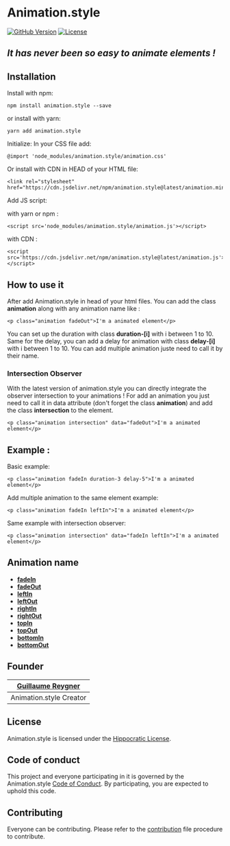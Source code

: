 # Animation.style

[![GitHub Version](https://img.shields.io/github/v/release/guillaume-rygn/animation-style.svg?style=for-the-badge)](https://github.com/guillaume-rygn/animation-style/releases) [![License](https://img.shields.io/badge/license-hippocratic%20license-orange.svg?longCache=true&style=for-the-badge)](LICENSE.md)

## ***It has never been so easy to animate elements !***

## Installation

Install with npm:
```shell
npm install animation.style --save
```

or install with yarn: 

```shell
yarn add animation.style
```

Initialize: 
In your CSS file add: 

```
@import 'node_modules/animation.style/animation.css'
```

Or install with CDN in HEAD of your HTML file: 

```
<link rel="stylesheet" href="https://cdn.jsdelivr.net/npm/animation.style@latest/animation.min.css"/>
```
Add JS script: 

with yarn or npm : 
```
<script src='node_modules/animation.style/animation.js'></script>
```

with CDN :
```
<script src='https://cdn.jsdelivr.net/npm/animation.style@latest/animation.js'></script>
```

## How to use it 

After add Animation.style in head of your html files. You can add the class **animation** along with any animation name like :

```
<p class="animation fadeOut">I'm a animated element</p>
```

You can set up the duration with class **duration-[i]** with i between 1 to 10.
Same for the delay, you can add a delay for animation with class **delay-[i]** with i between 1 to 10.
You can add multiple animation juste need to call it by their name.

### Intersection Observer 

With the latest version of animation.style you can directly integrate the observer intersection to your animations ! 
For add an animation you just need to call it in data attribute (don't forget the class **animation**) and add the class **intersection** to the element.  

```
<p class="animation intersection" data="fadeOut">I'm a animated element</p>
```

## Example : 

Basic example: 
```
<p class="animation fadeIn duration-3 delay-5">I'm a animated element</p>
```
Add multiple animation to the same element example: 

```
<p class="animation fadeIn leftIn">I'm a animated element</p>
```

Same example with intersection observer:

```
<p class="animation intersection" data="fadeIn leftIn">I'm a animated element</p>
```

## Animation name

- **[fadeIn](source/fade/fadeIn.css)**
- **[fadeOut](source/fade/fadeOut.css)**
- **[leftIn](source/translate/leftIn.css)**
- **[leftOut](source/translate/leftOut.css)**
- **[rightIn](source/translate/rightIn.css)**
- **[rightOut](source/translate/rightOut.css)**
- **[topIn](source/translate/topIn.css)**
- **[topOut](source/translate/topOut.css)**
- **[bottomIn](source/translate/bottomIn.css)**
- **[bottomOut](source/translate/bottomOut.css)**

## Founder

| [Guillaume Reygner](https://github.com/guillaume-rygn) |
| ----------- |
| Animation.style Creator | 

## License

Animation.style is licensed under the [Hippocratic License](LICENSE.md).

## Code of conduct

This project and everyone participating in it is governed by the Animation.style [Code of Conduct](CODE_OF_CONDUCT.md). By participating, you are expected to uphold this code. 


## Contributing

Everyone can be contributing. Please refer to the [contribution](CONTRIBUTING.md) file procedure to contribute.


